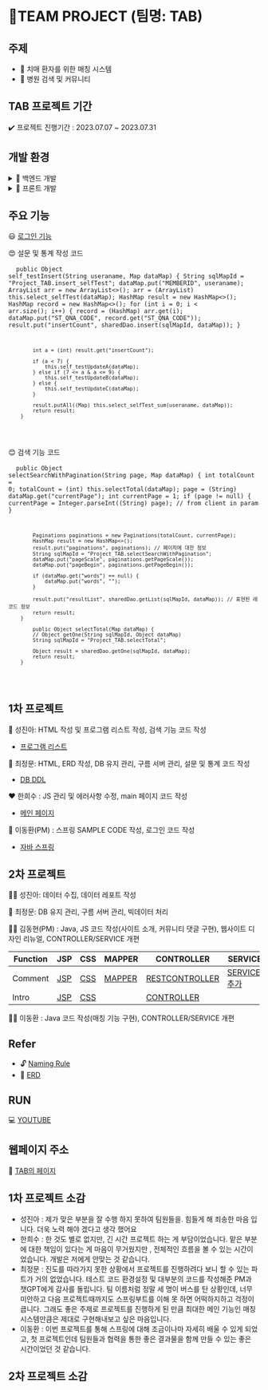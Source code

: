 # 📃TEAM PROJECT (팀명: TAB) 
##  주제
- 📒 치매 환자를 위한 매칭 시스템
- 📓 병원 검색 및 커뮤니티

## TAB 프로젝트 기간 

✔️ 프로젝트 진행기간 : 2023.07.07 ~ 2023.07.31

## 개발 환경
<details>
<summary>🔧 백엔드 개발 </summary>

- JAVA 17
- SPRING BOOT
- MYBATIS
- MYSQL

</details>

<details>
<summary>🔧 프론트 개발 </summary>

 - HTML
 - CSS
 - JAVASCRIPT
 - BOOTSTRAP

</details>

## 주요 기능

😃 [로그인 기능](https://github.com/lee000403/study_springboots_gradle/blob/main/src/main/java/com/yojulab/study_springboot/security/PrincipalUserService.java)

😍 설문 및 통계 작성 코드 
        <pre>
        <code>
        public Object self_testInsert(String useraname, Map dataMap) {
            String sqlMapId = "Project_TAB.insert_selfTest";
            dataMap.put("MEMBERID", useraname);
            ArrayList arr = new ArrayList<>();
            arr = (ArrayList) this.select_selfTest(dataMap);
            HashMap result = new HashMap<>();
            HashMap record = new HashMap<>();
            for (int i = 0; i < arr.size(); i++) {
                record = (HashMap) arr.get(i);
                dataMap.put("ST_QNA_CODE", record.get("ST_QNA_CODE"));
                result.put("insertCount", sharedDao.insert(sqlMapId, dataMap));
            }

            int a = (int) result.get("insertCount");

            if (a < 7) {
                this.self_testUpdateA(dataMap);
            } else if (7 <= a & a <= 9) {
                this.self_testUpdateB(dataMap);
            } else {
                this.self_testUpdateC(dataMap);
            }

            result.putAll((Map) this.select_selfTest_sum(useraname, dataMap));
            return result;
        }
</code>
</pre>

😊 검색 기능 코드
    <pre>
    <code>
        public Object selectSearchWithPagination(String page, Map dataMap) {
            int totalCount = 0;
            totalCount = (int) this.selectTotal(dataMap);
            page = (String) dataMap.get("currentPage");
            int currentPage = 1;
            if (page != null) {
                currentPage = Integer.parseInt((String) page); // from client in param
            }

            Paginations paginations = new Paginations(totalCount, currentPage);
            HashMap result = new HashMap<>();
            result.put("paginations", paginations); // 페이지에 대한 정보
            String sqlMapId = "Project_TAB.selectSearchWithPagination";
            dataMap.put("pageScale", paginations.getPageScale());
            dataMap.put("pageBegin", paginations.getPageBegin());

            if (dataMap.get("words") == null) {
                dataMap.put("words", "");
            }

            result.put("resultList", sharedDao.getList(sqlMapId, dataMap)); // 표현된 레코드 정보
            return result;
        }

            public Object selectTotal(Map dataMap) {
            // Object getOne(String sqlMapId, Object dataMap)
            String sqlMapId = "Project_TAB.selectTotal";

            Object result = sharedDao.getOne(sqlMapId, dataMap);
            return result;
        }
</code>
</pre>

## 1차 프로젝트

💛 성진아: HTML 작성 및 프로그램 리스트 작성, 검색 기능 코드 작성
* [프로그램 리스트](https://docs.google.com/spreadsheets/d/1xxuT0KH9dNd7kJxffIC4Bcai3GewpnPB1UQJuZOD4wk/edit#gid=0)

💙 최정문: HTML, ERD 작성, DB 유지 관리, 구름 서버 관리, 설문 및 통계 코드 작성
* [DB DDL](https://github.com/lee000403/study_springboots_gradle/blob/main/Docs/Databases/sqls/TOTAL_DDL.sql)

❤️ 한희수 : JS 관리 및 에러사항 수정, main 페이지 코드 작성
* [메인 페이지](https://github.com/lee000403/study_springboots_gradle/blob/main/src/main/webapp/WEB-INF/views/main_page/main_page.jsp)

💚 이동환(PM) : 스프링 SAMPLE CODE 작성, 로그인 코드 작성
* [자바 스프링](https://github.com/lee000403/study_springboots_gradle/blob/main/src/main/java/com/yojulab/study_springboot/controller/Project_TABController.java)

## 2차 프로젝트

🙋‍♀️ 성진아: 데이터 수집, 데이터 레포트 작성


🙆 최정문: DB 유지 관리, 구름 서버 관리, 빅데이터 처리


💁‍♂️ 김동현(PM) : Java, JS 코드 작성(사이트 소개, 커뮤니티 댓글 구현), 웹사이트 디자인 리뉴얼, CONTROLLER/SERVICE 개편

|Function|JSP|CSS|MAPPER|CONTROLLER|SERVICE|JS|
|---|---|---|---|---|---|---|
|Comment|[JSP](/src/main/webapp/WEB-INF/views/community/community_answer.jsp)|[CSS](/src/main/resources/static/CSSs/community_answer.css)|[MAPPER](/src/main/resources/sqlmapper/mysql/CommunityMapper.xml)|[RESTCONTROLLER](/src/main/java/com/yojulab/study_springboot/restapis/Community_write_RestController.java)|[SERVICE: 추가](/src/main/java/com/yojulab/study_springboot/service/CommunityService.java)|[JS](/src/main/resources/static/js/community_comment.js)|
|Intro|[JSP](/src/main/webapp/WEB-INF/views/statistics/statistics.jsp)|[CSS](/src/main/resources/static/CSSs/statistics.css)||[CONTROLLER](/src/main/java/com/yojulab/study_springboot/controller/StatisticsController.java)||[JS](/src/main/resources/static/js/statistics.js)|


🙆‍♂️ 이동환 : Java 코드 작성(매칭 기능 구현), CONTROLLER/SERVICE 개편


## Refer

- 🔓 [Naming Rule](https://docs.google.com/spreadsheets/d/1_G0fnScj4lSqw9ThLMKuQ8byJUeYFYzNGx42o5CeTqw/edit#gid=0)
- 🎲 [ERD](https://github.com/lee000403/study_springboots_gradle/blob/main/Docs/Databases/total_erd.vuerd)


## RUN

💻 [YOUTUBE](https://www.youtube.com/watch?v=JuikXN1-NT4)

## 웹페이지 주소

🐳 [TAB의 페이지](https://project-tab-pcddi.run.goorm.site/)

## 1차 프로젝트 소감 

- 성진아 : 제가 맞은 부분을 잘  수행 하지 못하여 팀원들을. 힘들게 해 죄송한 마음 입니다.  더욱 노력 해야 겠다고 생각 했어요 
- 한희수 : 한 것도 별로 없지만, 긴 시간 프로젝트 하는 게 부담이었습니다. 맡은 부분에 대한 책임이 있다는 게 마음이 무거웠지만 , 전체적인 흐름을 볼 수 있는 시간이었습니다. 개발은 저에게 안맞는 것 같습니다.
- 최정문 : 진도를 따라가지 못한 상황에서 프로젝트를 진행하려다 보니 할 수 있는 파트가 거의 없었습니다. 테스트 코드 환경설정 및 대부분의 코드를 작성해준 PM과 챗GPT에게 감사를 돌립니다. 팀 이름처럼 정말 세 명이 버스를 탄 상황인데, 너무 미안하고 다음 프로젝트때까지도 스프링부트를 이해 못 하면 어떡하지하고 걱정이 큽니다. 그래도 좋은 주제로 프로젝트를 진행하게 된 만큼 최대한 메인 기능인 매칭 시스템만큼은 제대로 구현해내보고 싶은 마음입니다. 
- 이동환 : 이번 프로젝트를 통해 스프링에 대해 조금이나마 자세히 배울 수 있게 되었고, 첫 프로젝트인데 팀원들과 협력을 통한 좋은 결과물을 함께 만들 수 있는 좋은 시간이었던 것 같습니다.

## 2차 프로젝트 소감 
